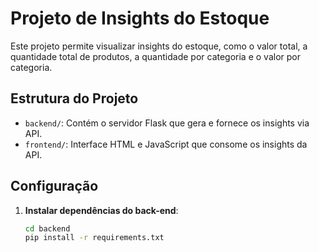 # Projeto de Insights do Estoque

Este projeto permite visualizar insights do estoque, como o valor total, a quantidade total de produtos, a quantidade por categoria e o valor por categoria.

## Estrutura do Projeto

- `backend/`: Contém o servidor Flask que gera e fornece os insights via API.
- `frontend/`: Interface HTML e JavaScript que consome os insights da API.

## Configuração

1. **Instalar dependências do back-end**:
   ```bash
   cd backend
   pip install -r requirements.txt

